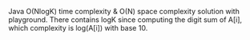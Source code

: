 Java O(NlogK) time complexity & O(N) space complexity solution with playground.
There contains logK since computing the digit sum of A[i], which complexity is log(A[i]) with base 10.